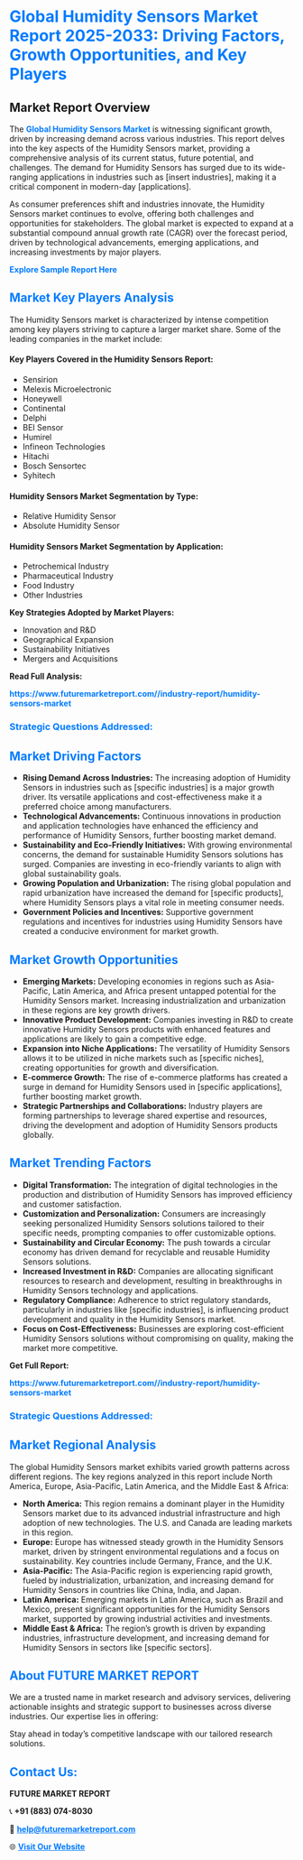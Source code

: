 <h1 style="color: #007BFF;">Global Humidity Sensors Market Report 2025-2033: Driving Factors, Growth Opportunities, and Key Players</h1>

<section id="overview">
<h2>Market Report Overview</h2>
<p>The <a href="https://www.futuremarketreport.com//industry-report/humidity-sensors-market" style="color: #007BFF; text-decoration: none;"><strong>Global Humidity Sensors Market</strong></a> is witnessing significant growth, driven by increasing demand across various industries. This report delves into the key aspects of the Humidity Sensors market, providing a comprehensive analysis of its current status, future potential, and challenges. The demand for Humidity Sensors has surged due to its wide-ranging applications in industries such as [insert industries], making it a critical component in modern-day [applications].</p>
<p>As consumer preferences shift and industries innovate, the Humidity Sensors market continues to evolve, offering both challenges and opportunities for stakeholders. The global market is expected to expand at a substantial compound annual growth rate (CAGR) over the forecast period, driven by technological advancements, emerging applications, and increasing investments by major players.</p>
</section>

<section id="overview">
<p><a href="https://www.futuremarketreport.com//request-sample/reportId=81845" style="color: #007BFF; text-decoration: none;"><strong>Explore Sample Report Here</strong></a></p>
</section>

<section id="key-players">
<h2 style="color: #007BFF;">Market Key Players Analysis</h2>
<p>The Humidity Sensors market is characterized by intense competition among key players striving to capture a larger market share. Some of the leading companies in the market include:</p>
<h4>Key Players Covered in the Humidity Sensors Report:</h4>
<ul><li>Sensirion</li><li>Melexis Microelectronic</li><li>Honeywell</li><li>Continental</li><li>Delphi</li><li>BEI Sensor</li><li>Humirel</li><li>Infineon Technologies</li><li>Hitachi</li><li>Bosch Sensortec</li><li>Syhitech</li></ul>
<h4>Humidity Sensors Market Segmentation by Type:</h4>
<ul><li>Relative Humidity Sensor</li><li>Absolute Humidity Sensor</li></ul>

<h4>Humidity Sensors Market Segmentation by Application:</h4>
<ul><li>Petrochemical Industry</li><li>Pharmaceutical Industry</li><li>Food Industry</li><li>Other Industries</li></ul>
<p><strong>Key Strategies Adopted by Market Players:</strong></p>
<ul>
<li>Innovation and R&D</li>
<li>Geographical Expansion</li>
<li>Sustainability Initiatives</li>
<li>Mergers and Acquisitions</li>
</ul>
</section>

<section>
<p><strong>Read Full Analysis: </strong></p><a href="https://www.futuremarketreport.com//industry-report/humidity-sensors-market" style="color: #007BFF; text-decoration: none;"><strong>https://www.futuremarketreport.com//industry-report/humidity-sensors-market</strong></a>
<h3 style="color: #007BFF;">Strategic Questions Addressed:</h3>
</section>

<section id="driving-factors">
<h2 style="color: #007BFF;">Market Driving Factors</h2>
<ul>
<li><strong>Rising Demand Across Industries:</strong> The increasing adoption of Humidity Sensors in industries such as [specific industries] is a major growth driver. Its versatile applications and cost-effectiveness make it a preferred choice among manufacturers.</li>
<li><strong>Technological Advancements:</strong> Continuous innovations in production and application technologies have enhanced the efficiency and performance of Humidity Sensors, further boosting market demand.</li>
<li><strong>Sustainability and Eco-Friendly Initiatives:</strong> With growing environmental concerns, the demand for sustainable Humidity Sensors solutions has surged. Companies are investing in eco-friendly variants to align with global sustainability goals.</li>
<li><strong>Growing Population and Urbanization:</strong> The rising global population and rapid urbanization have increased the demand for [specific products], where Humidity Sensors plays a vital role in meeting consumer needs.</li>
<li><strong>Government Policies and Incentives:</strong> Supportive government regulations and incentives for industries using Humidity Sensors have created a conducive environment for market growth.</li>
</ul>
</section>

<section id="growth-opportunities">
<h2 style="color: #007BFF;">Market Growth Opportunities</h2>
<ul>
<li><strong>Emerging Markets:</strong> Developing economies in regions such as Asia-Pacific, Latin America, and Africa present untapped potential for the Humidity Sensors market. Increasing industrialization and urbanization in these regions are key growth drivers.</li>
<li><strong>Innovative Product Development:</strong> Companies investing in R&D to create innovative Humidity Sensors products with enhanced features and applications are likely to gain a competitive edge.</li>
<li><strong>Expansion into Niche Applications:</strong> The versatility of Humidity Sensors allows it to be utilized in niche markets such as [specific niches], creating opportunities for growth and diversification.</li>
<li><strong>E-commerce Growth:</strong> The rise of e-commerce platforms has created a surge in demand for Humidity Sensors used in [specific applications], further boosting market growth.</li>
<li><strong>Strategic Partnerships and Collaborations:</strong> Industry players are forming partnerships to leverage shared expertise and resources, driving the development and adoption of Humidity Sensors products globally.</li>
</ul>
</section>

<section id="trending-factors">
<h2 style="color: #007BFF;">Market Trending Factors</h2>
<ul>
<li><strong>Digital Transformation:</strong> The integration of digital technologies in the production and distribution of Humidity Sensors has improved efficiency and customer satisfaction.</li>
<li><strong>Customization and Personalization:</strong> Consumers are increasingly seeking personalized Humidity Sensors solutions tailored to their specific needs, prompting companies to offer customizable options.</li>
<li><strong>Sustainability and Circular Economy:</strong> The push towards a circular economy has driven demand for recyclable and reusable Humidity Sensors solutions.</li>
<li><strong>Increased Investment in R&D:</strong> Companies are allocating significant resources to research and development, resulting in breakthroughs in Humidity Sensors technology and applications.</li>
<li><strong>Regulatory Compliance:</strong> Adherence to strict regulatory standards, particularly in industries like [specific industries], is influencing product development and quality in the Humidity Sensors market.</li>
<li><strong>Focus on Cost-Effectiveness:</strong> Businesses are exploring cost-efficient Humidity Sensors solutions without compromising on quality, making the market more competitive.</li>
</ul>
</section>

<section>
<p><strong>Get Full Report: </strong></p><a href="https://www.futuremarketreport.com//industry-report/humidity-sensors-market" style="color: #007BFF; text-decoration: none;"><strong>https://www.futuremarketreport.com//industry-report/humidity-sensors-market</strong></a>
<h3 style="color: #007BFF;">Strategic Questions Addressed:</h3>
</section>


<section id="regional-analysis">
<h2 style="color: #007BFF;">Market Regional Analysis</h2>
<p>The global Humidity Sensors market exhibits varied growth patterns across different regions. The key regions analyzed in this report include North America, Europe, Asia-Pacific, Latin America, and the Middle East & Africa:</p>
<ul>
<li><strong>North America:</strong> This region remains a dominant player in the Humidity Sensors market due to its advanced industrial infrastructure and high adoption of new technologies. The U.S. and Canada are leading markets in this region.</li>
<li><strong>Europe:</strong> Europe has witnessed steady growth in the Humidity Sensors market, driven by stringent environmental regulations and a focus on sustainability. Key countries include Germany, France, and the U.K.</li>
<li><strong>Asia-Pacific:</strong> The Asia-Pacific region is experiencing rapid growth, fueled by industrialization, urbanization, and increasing demand for Humidity Sensors in countries like China, India, and Japan.</li>
<li><strong>Latin America:</strong> Emerging markets in Latin America, such as Brazil and Mexico, present significant opportunities for the Humidity Sensors market, supported by growing industrial activities and investments.</li>
<li><strong>Middle East & Africa:</strong> The region’s growth is driven by expanding industries, infrastructure development, and increasing demand for Humidity Sensors in sectors like [specific sectors].</li>
</ul>
</section>

<footer>
<h2 style="color: #007BFF;">About FUTURE MARKET REPORT</h2>
<p>We are a trusted name in market research and advisory services, delivering actionable insights and strategic support to businesses across diverse industries. Our expertise lies in offering:</p>

<p>Stay ahead in today’s competitive landscape with our tailored research solutions.</p>

<h2 style="color: #007BFF;">Contact Us:</h2>
<p><strong>FUTURE MARKET REPORT</strong></p>
<p>📞 <strong>+91 (883) 074-8030</strong></p>
<p>📧 <strong><a href="mailto:help@futuremarketreport.com" style="color: #007BFF;">help@futuremarketreport.com</a></strong></p>
<p>🌐 <strong><a href="https://www.futuremarketreport.com/" style="color: #007BFF;">Visit Our Website</a></strong></p>
</footer>